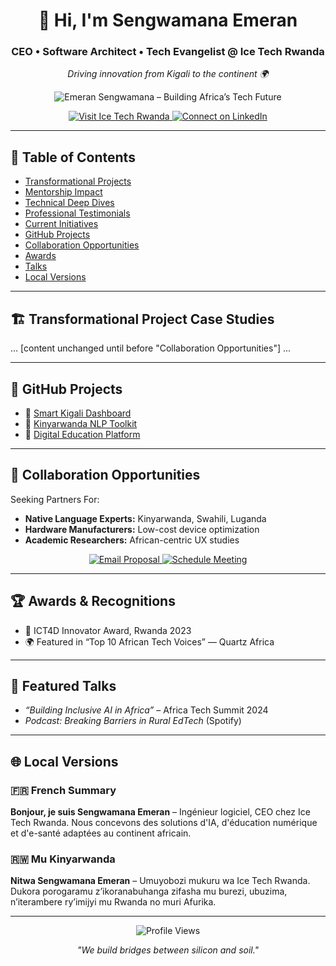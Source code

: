 <h1 align="center">👋 Hi, I'm Sengwamana Emeran</h1>
<h3 align="center">CEO • Software Architect • Tech Evangelist @ Ice Tech Rwanda</h3>
<p align="center"><i>Driving innovation from Kigali to the continent 🌍</i></p>

<p align="center">
  <img src="./social-preview.png" alt="Emeran Sengwamana – Building Africa’s Tech Future" />
</p>

<p align="center">
  <a href="https://icetech.rw">
    <img src="https://img.shields.io/badge/Visit-Ice_Tech_Rwanda-2C8EBB?style=for-the-badge&logo=google-chrome&logoColor=white" alt="Visit Ice Tech Rwanda">
  </a>
  <a href="https://rw.linkedin.com/in/sengwa-emeran-220102317">
    <img src="https://img.shields.io/badge/Connect_on_LinkedIn-0077B5?style=for-the-badge&logo=linkedin&logoColor=white" alt="Connect on LinkedIn">
  </a>
</p>

---

## 📌 Table of Contents
- [Transformational Projects](#-transformational-project-case-studies)
- [Mentorship Impact](#-mentorship-impact-dashboard)
- [Technical Deep Dives](#-technical-deep-dives)
- [Professional Testimonials](#-professional-testimonials)
- [Current Initiatives](#-current-initiatives)
- [GitHub Projects](#-github-projects)
- [Collaboration Opportunities](#-collaboration-opportunities)
- [Awards](#-awards--recognitions)
- [Talks](#-featured-talks)
- [Local Versions](#-local-versions)

---

## 🏗️ Transformational Project Case Studies

... [content unchanged until before "Collaboration Opportunities"] ...

---

## 📂 GitHub Projects
- 🔗 [Smart Kigali Dashboard](https://github.com/Sengwamana/smart-kigali-dashboard)
- 🔗 [Kinyarwanda NLP Toolkit](https://github.com/Sengwamana/kinyarwanda-nlp)
- 🔗 [Digital Education Platform](https://github.com/Sengwamana/digital-ed-platform)

---

## 🤝 Collaboration Opportunities
Seeking Partners For:
- **Native Language Experts:** Kinyarwanda, Swahili, Luganda
- **Hardware Manufacturers:** Low-cost device optimization
- **Academic Researchers:** African-centric UX studies

<p align="center">
  <a href="mailto:ceo@icetech.rw?subject=GitHub%20Collaboration">
    <img src="https://img.shields.io/badge/Email_Proposal-D14836?style=for-the-badge&logo=gmail&logoColor=white" alt="Email Proposal">
  </a>
  <a href="https://calendly.com/icetech-ceo/30min">
    <img src="https://img.shields.io/badge/Schedule_Meeting-2D8CFF?style=for-the-badge&logo=zoom&logoColor=white" alt="Schedule Meeting">
  </a>
</p>

---

## 🏆 Awards & Recognitions
- 🥇 ICT4D Innovator Award, Rwanda 2023
- 🌍 Featured in “Top 10 African Tech Voices” — Quartz Africa

---

## 🎤 Featured Talks
- _“Building Inclusive AI in Africa”_ – Africa Tech Summit 2024
- _Podcast: Breaking Barriers in Rural EdTech_ (Spotify)

---

## 🌐 Local Versions

### 🇫🇷 French Summary
**Bonjour, je suis Sengwamana Emeran** – Ingénieur logiciel, CEO chez Ice Tech Rwanda. Nous concevons des solutions d'IA, d'éducation numérique et d'e-santé adaptées au continent africain. 

### 🇷🇼 Mu Kinyarwanda
**Nitwa Sengwamana Emeran** – Umuyobozi mukuru wa Ice Tech Rwanda. Dukora porogaramu z’ikoranabuhanga zifasha mu burezi, ubuzima, n’iterambere ry’imijyi mu Rwanda no muri Afurika.

---

<p align="center">
  <img src="https://komarev.com/ghpvc/?username=Sengwamana&label=Profile+Views&color=blueviolet&style=flat-square" alt="Profile Views">
</p>

<p align="center">
  <i>"We build bridges between silicon and soil."</i>
</p>

<!-- For best viewing, use a Markdown viewer with Mermaid support like VS Code + Markdown Preview Enhanced -->
